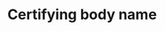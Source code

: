 ---
title: 'Certifying body name'
field: 'is.certifyingBody'
slug: 'certification-certifying-body-name'
description: 'Entity assuring/assessing the status and performance of a certificate holder/owner'
required: False
vocabulary: 'vocabulary.txt'
module: 'Certifying Body'
cluster: 'Certification'
policy: 'Controlled value. Single value only.'
layout: 'home'
---